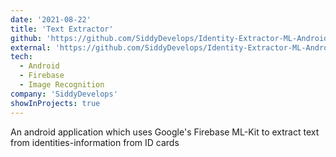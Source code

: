 ```yaml
---
date: '2021-08-22'
title: 'Text Extractor'
github: 'https://github.com/SiddyDevelops/Identity-Extractor-ML-Android'
external: 'https://github.com/SiddyDevelops/Identity-Extractor-ML-Android'
tech:
  - Android
  - Firebase
  - Image Recognition
company: 'SiddyDevelops'
showInProjects: true
---
```


An android application which uses Google's Firebase ML-Kit to extract text from identities-information from ID cards
